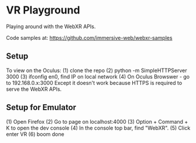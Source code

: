 # VR Playground

Playing around with the WebXR APIs. 

Code samples at: https://github.com/immersive-web/webxr-samples

## Setup
To view on the Oculus:
(1) clone the repo
(2) python -m SimpleHTTPServer 3000
(3) ifconfig en0, find IP on local network
(4) On Oculus Browswer - go to 192.168.0.x:3000 
Except it doesn't work because HTTPS is required to serve the WebXR
APIs. 

## Setup for Emulator
(1) Open Firefox
(2) Go to page on localhost:4000
(3) Option + Command + K to open the dev console
(4) In the console top bar, find "WebXR". 
(5) Click enter VR
(6) boom done